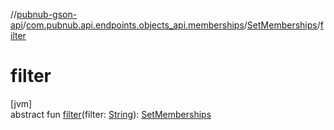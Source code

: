 //[pubnub-gson-api](../../../index.md)/[com.pubnub.api.endpoints.objects_api.memberships](../index.md)/[SetMemberships](index.md)/[filter](filter.md)

# filter

[jvm]\
abstract fun [filter](filter.md)(filter: [String](https://docs.oracle.com/javase/8/docs/api/java/lang/String.html)): [SetMemberships](index.md)
